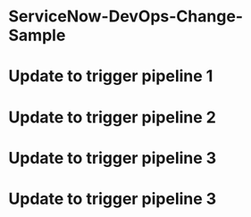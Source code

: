 # ServiceNow-DevOps-Change-Sample
# Update to trigger pipeline 1
# Update to trigger pipeline 2
# Update to trigger pipeline 3
# Update to trigger pipeline 3
